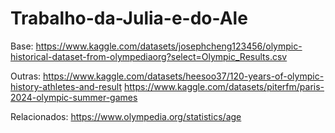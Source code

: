 # Trabalho-da-Julia-e-do-Ale

Base: 
https://www.kaggle.com/datasets/josephcheng123456/olympic-historical-dataset-from-olympediaorg?select=Olympic_Results.csv

Outras:
https://www.kaggle.com/datasets/heesoo37/120-years-of-olympic-history-athletes-and-result
https://www.kaggle.com/datasets/piterfm/paris-2024-olympic-summer-games

Relacionados:
https://www.olympedia.org/statistics/age




